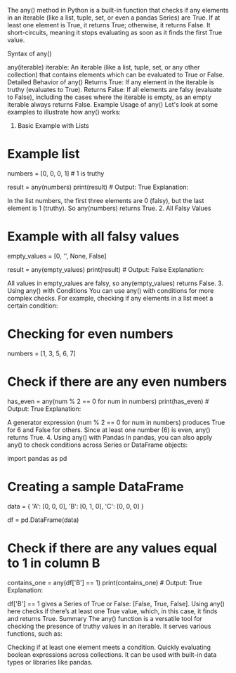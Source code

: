 The any() method in Python is a built-in function that checks if any elements in an iterable (like a list, tuple, set, or even a pandas Series) are True. If at least one element is True, it returns True; otherwise, it returns False. It short-circuits, meaning it stops evaluating as soon as it finds the first True value.

Syntax of any()

any(iterable)
iterable: An iterable (like a list, tuple, set, or any other collection) that contains elements which can be evaluated to True or False.
Detailed Behavior of any()
Returns True: If any element in the iterable is truthy (evaluates to True).
Returns False: If all elements are falsy (evaluate to False), including the cases where the iterable is empty, as an empty iterable always returns False.
Example Usage of any()
Let's look at some examples to illustrate how any() works:

1. Basic Example with Lists

# Example list
numbers = [0, 0, 0, 1]  # 1 is truthy

result = any(numbers)
print(result)  # Output: True
Explanation:

In the list numbers, the first three elements are 0 (falsy), but the last element is 1 (truthy). So any(numbers) returns True.
2. All Falsy Values

# Example with all falsy values
empty_values = [0, '', None, False]

result = any(empty_values)
print(result)  # Output: False
Explanation:

All values in empty_values are falsy, so any(empty_values) returns False.
3. Using any() with Conditions
You can use any() with conditions for more complex checks. For example, checking if any elements in a list meet a certain condition:


# Checking for even numbers
numbers = [1, 3, 5, 6, 7]

# Check if there are any even numbers
has_even = any(num % 2 == 0 for num in numbers)
print(has_even)  # Output: True
Explanation:

A generator expression (num % 2 == 0 for num in numbers) produces True for 6 and False for others. Since at least one number (6) is even, any() returns True.
4. Using any() with Pandas
In pandas, you can also apply any() to check conditions across Series or DataFrame objects:


import pandas as pd

# Creating a sample DataFrame
data = {
    'A': [0, 0, 0],
    'B': [0, 1, 0],
    'C': [0, 0, 0]
}

df = pd.DataFrame(data)

# Check if there are any values equal to 1 in column B
contains_one = any(df['B'] == 1)
print(contains_one)  # Output: True
Explanation:

df['B'] == 1 gives a Series of True or False: [False, True, False]. Using any() here checks if there’s at least one True value, which, in this case, it finds and returns True.
Summary
The any() function is a versatile tool for checking the presence of truthy values in an iterable. It serves various functions, such as:

Checking if at least one element meets a condition.
Quickly evaluating boolean expressions across collections.
It can be used with built-in data types or libraries like pandas.
